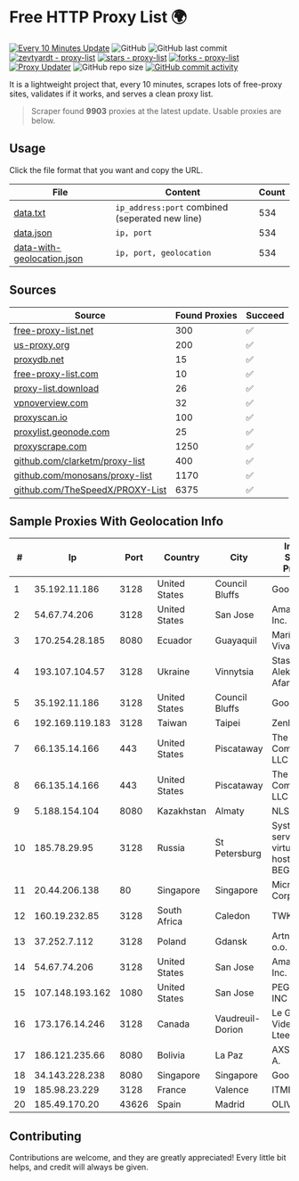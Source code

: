
# Free HTTP Proxy List 🌍

[![Every 10 Minutes Update](https://github.com/mertguvencli/http-proxy-list/actions/workflows/main.yml/badge.svg?branch=main)](https://github.com/mertguvencli/http-proxy-list/actions/workflows/main.yml)
![GitHub](https://img.shields.io/github/license/mertguvencli/http-proxy-list)
![GitHub last commit](https://img.shields.io/github/last-commit/mertguvencli/http-proxy-list)
[![zevtyardt - proxy-list](https://img.shields.io/static/v1?label=zevtyardt&message=proxy-list&color=blue&logo=github)](https://github.com/zevtyardt/proxy-list "Go to GitHub repo")
[![stars - proxy-list](https://img.shields.io/github/stars/zevtyardt/proxy-list?style=social)](https://github.com/zevtyardt/proxy-list)
[![forks - proxy-list](https://img.shields.io/github/forks/zevtyardt/proxy-list?style=social)](https://github.com/zevtyardt/proxy-list)
[![Proxy Updater](https://github.com/zevtyardt/proxy-list/workflows/Proxy%20Updater/badge.svg)](https://github.com/zevtyardt/proxy-list/actions?query=workflow:"Proxy+Updater")
![GitHub repo size](https://img.shields.io/github/repo-size/zevtyardt/proxy-list)
[![GitHub commit activity](https://img.shields.io/github/commit-activity/m/zevtyardt/proxy-list?logo=commits)](https://github.com/zevtyardt/proxy-list/commits/main)

It is a lightweight project that, every 10 minutes, scrapes lots of free-proxy sites, validates if it works, and serves a clean proxy list.

> Scraper found **9903** proxies at the latest update. Usable proxies are below.

## Usage

Click the file format that you want and copy the URL.

|File|Content|Count|
|----|-------|-----|
|[data.txt](https://raw.githubusercontent.com/mertguvencli/http-proxy-list/main/proxy-list/data.txt)|`ip_address:port` combined (seperated new line)|534|
|[data.json](https://raw.githubusercontent.com/mertguvencli/http-proxy-list/main/proxy-list/data.json)|`ip, port`|534|
|[data-with-geolocation.json](https://raw.githubusercontent.com/mertguvencli/http-proxy-list/main/proxy-list/data-with-geolocation.json)|`ip, port, geolocation`|534|

## Sources

|Source|Found Proxies|Succeed|
|------|-------------|-------|
|[free-proxy-list.net](https://free-proxy-list.net)|300|✅|
|[us-proxy.org](https://www.us-proxy.org)|200|✅|
|[proxydb.net](http://proxydb.net)|15|✅|
|[free-proxy-list.com](https://free-proxy-list.com/?page=&port=&type%5B%5D=http&type%5B%5D=https&up_time=0&search=Search)|10|✅|
|[proxy-list.download](https://www.proxy-list.download/HTTP)|26|✅|
|[vpnoverview.com](https://vpnoverview.com/privacy/anonymous-browsing/free-proxy-servers)|32|✅|
|[proxyscan.io](https://www.proxyscan.io)|100|✅|
|[proxylist.geonode.com](https://proxylist.geonode.com/api/proxy-list?limit=300&page=1&sort_by=lastChecked&sort_type=desc&protocols=http,https)|25|✅|
|[proxyscrape.com](https://api.proxyscrape.com/v2/?request=displayproxies&protocol=http&timeout=10000&country=all&ssl=all&anonymity=all)|1250|✅|
|[github.com/clarketm/proxy-list](https://raw.githubusercontent.com/clarketm/proxy-list/master/proxy-list-raw.txt)|400|✅|
|[github.com/monosans/proxy-list](https://raw.githubusercontent.com/monosans/proxy-list/main/proxies/http.txt)|1170|✅|
|[github.com/TheSpeedX/PROXY-List](https://raw.githubusercontent.com/TheSpeedX/PROXY-List/master/http.txt)|6375|✅|


## Sample Proxies With Geolocation Info

|#|Ip|Port|Country|City|Internet Service Provider|
|-|--|----|-------|----|-------------------------|
|1|35.192.11.186|3128|United States|Council Bluffs|Google LLC|
|2|54.67.74.206|3128|United States|San Jose|Amazon.com, Inc.|
|3|170.254.28.185|8080|Ecuador|Guayaquil|María Teresa Vivar|
|4|193.107.104.57|3128|Ukraine|Vinnytsia|Stasishen Aleksandr Afanasiyovich|
|5|35.192.11.186|3128|United States|Council Bluffs|Google LLC|
|6|192.169.119.183|3128|Taiwan|Taipei|Zenlayer Inc|
|7|66.135.14.166|443|United States|Piscataway|The Constant Company, LLC|
|8|66.135.14.166|443|United States|Piscataway|The Constant Company, LLC|
|9|5.188.154.104|8080|Kazakhstan|Almaty|NLS|
|10|185.78.29.95|3128|Russia|St Petersburg|System servers virtual hosting BEGET.RU|
|11|20.44.206.138|80|Singapore|Singapore|Microsoft Corporation|
|12|160.19.232.85|3128|South Africa|Caledon|TWK-COMM|
|13|37.252.7.112|3128|Poland|Gdansk|Artnet Sp. z o.o.|
|14|54.67.74.206|3128|United States|San Jose|Amazon.com, Inc.|
|15|107.148.193.162|1080|United States|San Jose|PEG TECH INC|
|16|173.176.14.246|3128|Canada|Vaudreuil-Dorion|Le Groupe Videotron Ltee|
|17|186.121.235.66|8080|Bolivia|La Paz|AXS Bolivia S. A.|
|18|34.143.228.238|8080|Singapore|Singapore|Google LLC|
|19|185.98.23.229|3128|France|Valence|ITMETRIX|
|20|185.49.170.20|43626|Spain|Madrid|OLIVE|



## Contributing

Contributions are welcome, and they are greatly appreciated! Every
little bit helps, and credit will always be given.

